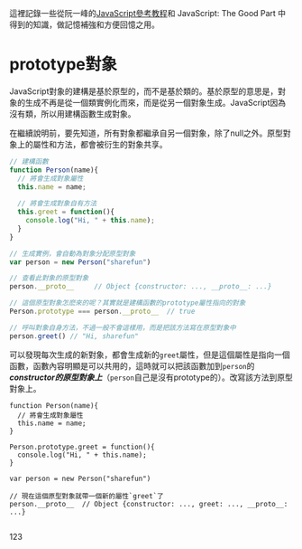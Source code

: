 這裡記錄一些從阮一峰的[JavaScript參考教程](http://javascript.ruanyifeng.com/)和 JavaScript: The Good Part 中得到的知識，做記憶補強和方便回憶之用。

# prototype對象

JavaScript對象的建構是基於原型的，而不是基於類的。基於原型的意思是，對象的生成不再是從一個類實例化而來，而是從另一個對象生成。JavaScript因為沒有類，所以用建構函數生成對象。

在繼續說明前，要先知道，所有對象都繼承自另一個對象，除了null之外。原型對象上的屬性和方法，都會被衍生的對象共享。


```javascript
// 建構函數
function Person(name){
  // 將會生成對象屬性
  this.name = name;
  
  // 將會生成對象自有方法
  this.greet = function(){
    console.log("Hi, " + this.name);
  }
}

// 生成實例，會自動為對象分配原型對象
var person = new Person("sharefun")

// 查看此對象的原型對象
person.__proto__     // Object {constructor: ..., __proto__: ...}

// 這個原型對象怎麽來的呢？其實就是建構函數的prototype屬性指向的對象
Person.prototype === person.__proto__  // true

// 呼叫對象自身方法，不過一般不會這樣用，而是把該方法寫在原型對象中
person.greet() // "Hi, sharefun"
```

可以發現每次生成的新對象，都會生成新的`greet`屬性，但是這個屬性是指向一個函數，函數內容明顯是可以共用的，這時就可以把該函數加到`person`的***constructor的原型對象上***（`person`自己是沒有prototype的）。改寫該方法到原型對象上。

```
function Person(name){
  // 將會生成對象屬性
  this.name = name;
}

Person.prototype.greet = function(){
  console.log("Hi, " + this.name);
}

var person = new Person("sharefun")

// 現在這個原型對象就帶一個新的屬性`greet`了
person.__proto__  // Object {constructor: ..., greet: ..., __proto__: ...}


```

123